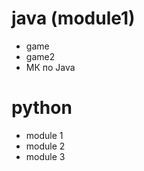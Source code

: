 # java (module1)
  - game
  - game2
  - МК по Java

# python
  - module 1
  - module 2
  - module 3
